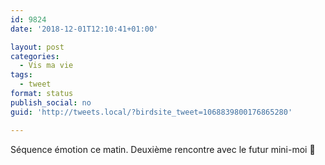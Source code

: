 ```yaml
---
id: 9824
date: '2018-12-01T12:10:41+01:00'

layout: post
categories:
  - Vis ma vie
tags:
  - tweet
format: status
publish_social: no
guid: 'http://tweets.local/?birdsite_tweet=1068839800176865280'

---
```


Séquence émotion ce matin. Deuxième rencontre avec le futur mini-moi 🥰